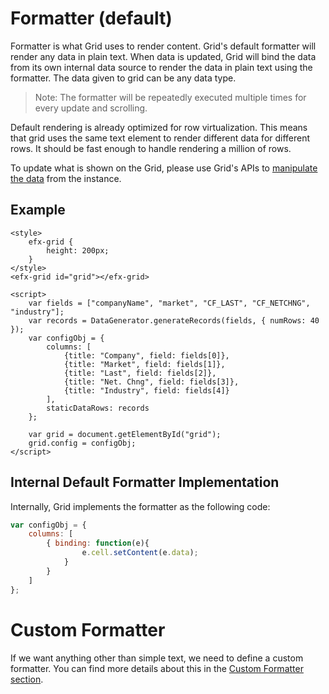 # Formatter (default)

Formatter is what Grid uses to render content. Grid's default formatter will render any data in plain text. When data is updated, Grid will bind the data from its own internal data source to render the data in plain text using the formatter. The data given to grid can be any data type.

> Note: The formatter will be repeatedly executed multiple times for every update and scrolling. 

Default rendering is already optimized for row virtualization. This means that grid uses the same text element to render different data for different rows. It should be fast enough to handle rendering a million of rows.

To update what is shown on the Grid, please use Grid's APIs to [manipulate the data](../general_concept/accessing-data.md) from the instance.

## Example

```live
<style>
	efx-grid {
		height: 200px;
	}
</style>
<efx-grid id="grid"></efx-grid>

<script>
	var fields = ["companyName", "market", "CF_LAST", "CF_NETCHNG", "industry"];
	var records = DataGenerator.generateRecords(fields, { numRows: 40 });
	var configObj = {
		columns: [
			{title: "Company", field: fields[0]},
			{title: "Market", field: fields[1]},
			{title: "Last", field: fields[2]},
			{title: "Net. Chng", field: fields[3]},
			{title: "Industry", field: fields[4]}
		],
		staticDataRows: records
	};

	var grid = document.getElementById("grid");
	grid.config = configObj;
</script>
```

## Internal Default Formatter Implementation

Internally, Grid implements the formatter as the following code: 

```js
var configObj = {
	columns: [
		{ binding: function(e){
				e.cell.setContent(e.data);
			}
		}
	]
};
```

# Custom Formatter

If we want anything other than simple text, we need to define a custom formatter. You can find more details about this in the [Custom Formatter section](custom-formatter.md). 
